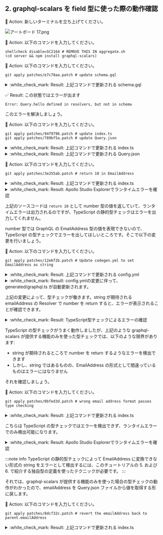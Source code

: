 ## 2. graphql-scalars を field 型に使った際の動作確認

:large_orange_diamond: Action: 新しいターミナルを立ち上げてください。

![アートボード 17.png](https://qiita-image-store.s3.ap-northeast-1.amazonaws.com/0/75738/128eb33f-2f1f-b06c-3267-3714bc867e52.png)

:large_orange_diamond: Action: 以下のコマンドを入力してください。

```:terminal
shellcheck disable=SC2164 # REMOVE THIS IN aggregate.sh
(cd server && npm install graphql-scalars)
```

:large_orange_diamond: Action: 以下のコマンドを入力してください。

```shell
git apply patches/e7c78aa.patch # update schema.gql
```

<details><summary>:white_check_mark: Result: 上記コマンドで更新される schema.gql</summary><div>

```graphql:server/schema.gql
scalar EmailAddress

type Person {
  emailAddress: EmailAddress
  name: String
}

type Query {
  me: Person
}
```

---

</div></details>

:white_check_mark: Result: この状態ではエラーが出ます

```:terminal
Error: Query.hello defined in resolvers, but not in schema
```

このエラーを解決しましょう。

:large_orange_diamond: Action: 以下のコマンドを入力してください。

```shell
git apply patches/94f9796.patch # update index.ts
git apply patches/789bf5a.patch # update Query.json
```

<details><summary>:white_check_mark: Result: 上記コマンドで更新される index.ts</summary><div>

```ts:server/src/index.ts
import { ApolloServer, gql } from "apollo-server";
import * as fs from "fs";
import { EmailAddressResolver } from "graphql-scalars";
import { Query, Resolvers } from "./generated/graphql";

const typeDefs = gql`
  ${fs.readFileSync(__dirname.concat("/../schema.gql"), "utf8")}
`;

interface LoadingDataContext {
  Query: Query;
}

const resolvers: Resolvers<LoadingDataContext> = {
  Query: {
    me(_parent, _args, context, _info) {
      return context.Query.me;
    },
  },
  Person: {
    name(parent, _args, _context, _info) {
      return parent.name;
    },
    emailAddress(parent, _args, _context, _info) {
      return parent.emailAddress;
    },
  },
  EmailAddress: EmailAddressResolver,
};

const readJsonFile = async (relativeFileName: string): Promise<any> => {
  const jsonDataFile = __dirname.concat(relativeFileName);
  const fileContent = await fs.promises.readFile(jsonDataFile, "utf8");
  const jsonData = JSON.parse(fileContent);
  return jsonData;
};

const server = new ApolloServer({
  typeDefs,
  resolvers,
  context: async ({ req }: any) => {
    try {
      const queryData: LoadingDataContext = await readJsonFile(
        "/../data/Query.json"
      );
      return { Query: queryData };
    } catch (err) {
      console.log("***ERROR OCURRED***");
      console.log(err);
      throw new Error("internal error happened!!");
    }
  },
});

// The `listen` method launches a web server.
server.listen().then(({ url }) => {
  console.log(`🚀  Server ready at ${url}`);
});

```

---

</div></details>

<details><summary>:white_check_mark: Result: 上記コマンドで更新される Query.json</summary><div>

```json:server/data/Query.json
{
  "me": {
    "emailAddress": "jason.summerwinnter@gmail.com",
    "name": "Jason Summerwinter"
  }
}
```

---

</div></details>

:large_orange_diamond: Action: 以下のコマンドを入力してください。

```shell
git apply patches/3e255ab.patch # return 10 in EmailAddress
```

<details><summary>:white_check_mark: Result: 上記コマンドで更新される index.ts</summary><div>

```diff:server/src/index.ts
emailAddress(parent, _args, _context, _info) {
-  return parent.emailAddress;
+  return 10;
}
```

---

</div></details>

<details><summary> :white_check_mark: Result: Apollo Studio Explorerでランタイムエラーを確認</summary><div>

![2022-08-09_05h46_24.png](https://qiita-image-store.s3.ap-northeast-1.amazonaws.com/0/75738/a72a1d8e-a33e-55bd-0452-828c056993bb.png)

---

</div></details>

上記のソースコードは `return 10` として number 型の値を返していて、ランタイムエラーは出力されるのですが、TypeScript の静的型チェックはエラーを出力してくれません。

number 型では GraphQL の EmailAddress 型の値を表現できないので、TypeScript の型チェックでエラーを出してほしいところです。そこで以下の変更を行いましょう。

:large_orange_diamond: Action: 以下のコマンドを入力してください。

```shell
git apply patches/12e6f2b.patch # Update codegen.yml to set EmailAddress as string
```

<details><summary>:white_check_mark: Result: 上記コマンドで更新される config.yml</summary><div>

```diff:config.yml
generates:
  src/generated/graphql.ts:
    plugins:
      - "typescript"
      - "typescript-resolvers"
    config:
      avoidOptionals: true
+       scalars:
+         EmailAddress: string
```

---

</div></details>

<details><summary>:white_check_mark: Result: config.ymlの変更に伴って、generated/graphql.ts が自動更新されます。</summary><div>

```diff:server/src/generated/graphql.ts
export type Scalars = {
  ID: string;
  String: string;
  Boolean: boolean;
  Int: number;
  Float: number;
-  EmailAddress: any;
+  EmailAddress: string;
};
```

---

</div></details>

上記の変更によって、型チェックが働きます。string が期待される emailAddress の Resolver で number を return すると、エラーが表示されることが確認できます。

<details><summary>:white_check_mark: Result: TypeScript型チェックによるエラーの確認</summary><div>

![2022-08-06_21h33_37.png](https://qiita-image-store.s3.ap-northeast-1.amazonaws.com/0/75738/11ef1c95-72e1-1ce8-446b-dd61a50cfb23.png)

```terminal
Type 'number' is not assignable to type 'Maybe<ResolverTypeWrapper<string>> | Promise<Maybe<ResolverTypeWrapper<string>>>'
The expected type comes from property 'emailAddress' which is declared here on type 'PersonResolvers<LoadingDataContext, Person>'
```

---

</div></details>

TypeScript の型チェックがうまく動作しましたが、上記のような graphql-scalars が提供する機能のみを使った型チェックでは、以下のような限界があります:

- string が期待されるところで number を return するようなエラーを検出できます
- しかし、string ではあるものの、EmailAddress の形式として間違っているものはエラーにはなりません

それを確認しましょう。

:large_orange_diamond: Action: 以下のコマンドを入力してください。

```shell
git apply patches/0bfed3d.patch # wrong email address format passes type checking
```

<details><summary>:white_check_mark: Result: 上記コマンドで更新される index.ts</summary><div>

```diff:server/src/index.ts
emailAddress(parent, _args, _context, _info) {
-  return 10;
+  return "jason.summerwinter@@@@gmail.com";
}
```

---

</div></details>

こちらは TypeScript の型チェックではエラーを検出できず、ランタイムエラーでのみ検出可能になります。

<details><summary>:white_check_mark: Result: Apollo Studio Explorerでランタイムエラーを確認</summary><div>

![2022-08-08_00h28_44.png](https://qiita-image-store.s3.ap-northeast-1.amazonaws.com/0/75738/d0bbfce6-f18a-582c-5896-ec953f159c8d.png)

---

</div></details>

:::note info
TypeScript の静的型チェックによって EmailAddress に変換できない形式の string をエラーとして検出するには、このチュートリアルの 5. および 6. で紹介する独自型の定義を使ったテクニックが必要です。
:::

それでは、graphql-scalars が提供する機能のみを使った場合の型チェックの動作がわかったので、emailAddress を Query.json ファイルから値を取得する形に戻します。

:large_orange_diamond: Action: 以下のコマンドを入力してください。

```shell
git apply patches/8dcf32c.patch # revert the emailAddress back to parent.emailAddress
```

<details><summary>:white_check_mark: Result: 上記コマンドで更新される index.ts</summary><div>

```diff:server/src/index.ts
emailAddress(parent, _args, _context, _info) {
-  return "jason.summerwinnter@@@@gmail.com";
+  return 10;
}
```

---

</div></details>
